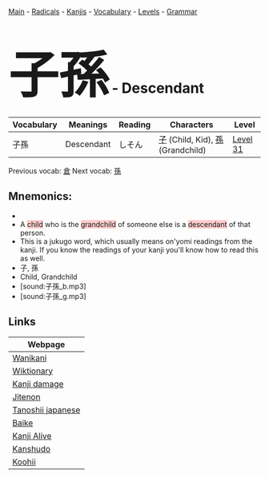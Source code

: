 <style> bigfont {font-size: 100px}</style>
[Main](../README.md) -
[Radicals](../radicals.md) -
[Kanjis](../kanjis.md) -
[Vocabulary](../vocabulary.md) -
[Levels](../levels.md) -
[Grammar](../grammar.md)
# <bigfont> 子孫</bigfont> - Descendant 

| Vocabulary | Meanings | Reading | Characters | Level |
| --- | --- | --- | --- | --- |
| 子孫 | Descendant | しそん |  [子](../kanjis/子.md) (Child, Kid), [孫](../kanjis/孫.md) (Grandchild) | [Level 31](../levels/wk_level31.md) |

Previous vocab: [倉](倉.md) Next vocab: [孫](孫.md) 

## Mnemonics:

* 
* A <span style="background-color:#ffcccb"> child</span> who is the <span style="background-color:#ffcccb"> grandchild</span> of someone else is a <span style="background-color:#ffcccb"> descendant</span> of that person.
* This is a jukugo word, which usually means on'yomi readings from the kanji. If you know the readings of your kanji you'll know how to read this as well.
* 子, 孫
* Child, Grandchild
* [sound:子孫_b.mp3]
* [sound:子孫_g.mp3]


## Links 

| Webpage |
| --- |
| [Wanikani          ](https://www.wanikani.com/kanji/子孫) |
| [Wiktionary        ](https://en.wiktionary.org/wiki/子孫) |
| [Kanji damage      ](http://www.kanjidamage.com/kanji/search?utf8=✓&q=子孫) |
| [Jitenon           ](https://jitenon.com/kanji/子孫) |
| [Tanoshii japanese ](https://www.tanoshiijapanese.com/dictionary/kanji.cfm?k=子孫) |
| [Baike             ](https://baike.baidu.com/item/子孫) |
| [Kanji Alive       ](https://app.kanjialive.com/子孫) |
| [Kanshudo          ](https://www.kanshudo.com/searchmn?q=子孫) |
| [Koohii            ](https://kanji.koohii.com/study/kanji/子孫) |
